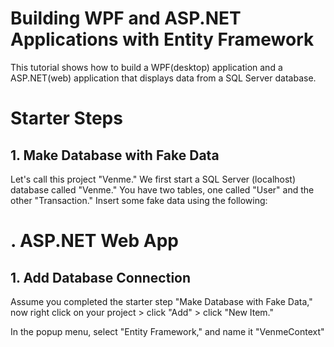 # Building WPF and ASP.NET Applications with Entity Framework

This tutorial shows how to build a WPF(desktop) application and a ASP.NET(web) application that displays data from a SQL Server database. 

# Starter Steps

## 1. Make Database with Fake Data

Let's call this project "Venme." We first start a SQL Server (localhost) database called "Venme." You have two tables, one called "User" and the other "Transaction." Insert some fake data using the following:

# . ASP.NET Web App

## 1. Add Database Connection

Assume you completed the starter step "Make Database with Fake Data," now right click on your project > click "Add" > click "New Item."

In the popup menu, select "Entity Framework," and name it "VenmeContext"
